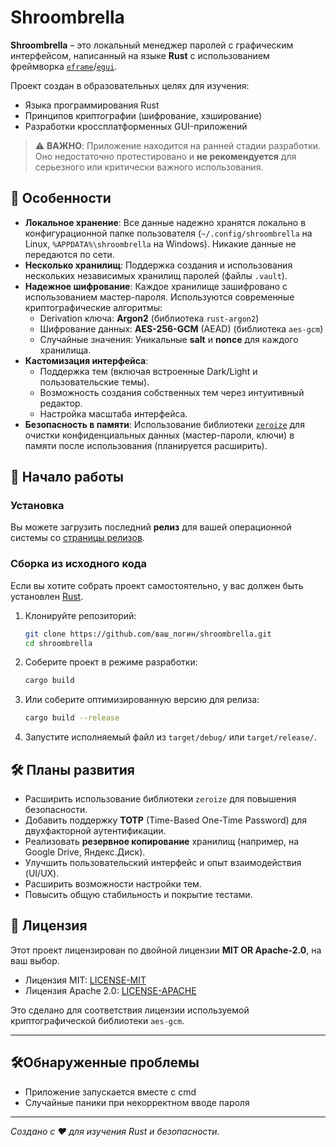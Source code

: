 # Shroombrella

<p align="center">
  <!-- <img src="https://raw.githubusercontent.com/ваш_логин/shroombrella/main/assets/icon.png" alt="Shroombrella Logo" width="150"/> -->
  <!-- Если у вас появится логотип, раскомментируйте строку выше и поместите файл в репозиторий -->
</p>

**Shroombrella** – это локальный менеджер паролей с графическим интерфейсом, написанный на языке **Rust** с использованием фреймворка [`eframe`](https://github.com/emilk/egui/tree/master/crates/eframe)/[`egui`](https://github.com/emilk/egui).

Проект создан в образовательных целях для изучения:
*   Языка программирования Rust
*   Принципов криптографии (шифрование, хэширование)
*   Разработки кроссплатформенных GUI-приложений

> ⚠️ **ВАЖНО**: Приложение находится на ранней стадии разработки. Оно недостаточно протестировано и **не рекомендуется** для серьезного или критически важного использования.

## 🌟 Особенности

*   **Локальное хранение**: Все данные надежно хранятся локально в конфигурационной папке пользователя (`~/.config/shroombrella` на Linux, `%APPDATA%\shroombrella` на Windows). Никакие данные не передаются по сети.
*   **Несколько хранилищ**: Поддержка создания и использования нескольких независимых хранилищ паролей (файлы `.vault`).
*   **Надежное шифрование**: Каждое хранилище зашифровано с использованием мастер-пароля. Используются современные криптографические алгоритмы:
    *   Derivation ключа: **Argon2** (библиотека `rust-argon2`)
    *   Шифрование данных: **AES-256-GCM** (AEAD) (библиотека `aes-gcm`)
    *   Случайные значения: Уникальные **salt** и **nonce** для каждого хранилища.
*   **Кастомизация интерфейса**:
    *   Поддержка тем (включая встроенные Dark/Light и пользовательские темы).
    *   Возможность создания собственных тем через интуитивный редактор.
    *   Настройка масштаба интерфейса.
*   **Безопасность в памяти**: Использование библиотеки [`zeroize`](https://crates.io/crates/zeroize) для очистки конфиденциальных данных (мастер-пароли, ключи) в памяти после использования (планируется расширить).

## 🚀 Начало работы

### Установка

Вы можете загрузить последний **релиз** для вашей операционной системы со [страницы релизов](https://github.com/ваш_логин/shroombrella/releases).

### Сборка из исходного кода

Если вы хотите собрать проект самостоятельно, у вас должен быть установлен [Rust](https://www.rust-lang.org/tools/install).

1.  Клонируйте репозиторий:
    ```bash
    git clone https://github.com/ваш_логин/shroombrella.git
    cd shroombrella
    ```
2.  Соберите проект в режиме разработки:
    ```bash
    cargo build
    ```
3.  Или соберите оптимизированную версию для релиза:
    ```bash
    cargo build --release
    ```
4.  Запустите исполняемый файл из `target/debug/` или `target/release/`.

## 🛠️ Планы развития

*   Расширить использование библиотеки `zeroize` для повышения безопасности.
*   Добавить поддержку **TOTP** (Time-Based One-Time Password) для двухфакторной аутентификации.
*   Реализовать **резервное копирование** хранилищ (например, на Google Drive, Яндекс.Диск).
*   Улучшить пользовательский интерфейс и опыт взаимодействия (UI/UX).
*   Расширить возможности настройки тем.
*   Повысить общую стабильность и покрытие тестами.

## 📜 Лицензия

Этот проект лицензирован по двойной лицензии **MIT OR Apache-2.0**, на ваш выбор.

*   Лицензия MIT: [LICENSE-MIT](LICENSE-MIT)
*   Лицензия Apache 2.0: [LICENSE-APACHE](LICENSE-APACHE)

Это сделано для соответствия лицензии используемой криптографической библиотеки `aes-gcm`.

---
## 🛠️Обнаруженные проблемы

* Приложение запускается вместе с cmd
* Случайные паники при некорректном вводе пароля
---

*Создано с ❤️ для изучения Rust и безопасности.*
